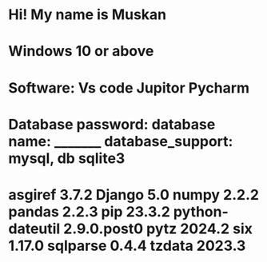 Hi! My name is Muskan
=========================================

Windows 10 or above
========================================
Software:
Vs code
Jupitor
Pycharm
========================================
Database password:
database name: _______
database_support: mysql, db sqlite3
========================================
asgiref         3.7.2
Django          5.0
numpy           2.2.2
pandas          2.2.3
pip             23.3.2
python-dateutil 2.9.0.post0
pytz            2024.2
six             1.17.0
sqlparse        0.4.4
tzdata          2023.3
=========================================
